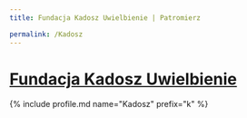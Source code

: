 ```yaml
---
title: Fundacja Kadosz Uwielbienie | Patromierz

permalink: /Kadosz
---
```


# [Fundacja Kadosz Uwielbienie](https://patronite.pl/Kadosz)

{% include profile.md name="Kadosz" prefix="k" %}
